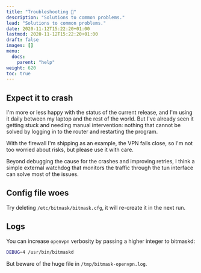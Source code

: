 ```yaml
---
title: "Troubleshooting 🔧"
description: "Solutions to common problems."
lead: "Solutions to common problems."
date: 2020-11-12T15:22:20+01:00
lastmod: 2020-11-12T15:22:20+01:00
draft: false
images: []
menu: 
  docs:
    parent: "help"
weight: 620
toc: true
---
```


## Expect it to crash

I'm more or less happy with the status of the current release, and I'm using it
daily between my laptop and the rest of the world. But I've already seen it
getting stuck and needing manual intervention: nothing that cannot be solved by
logging in to the router and restarting the program.

With the firewall I'm shipping as an example, the VPN fails close, so I'm not
too worried about risks, but please use it with care.

Beyond debugging the cause for the crashes and improving retries, I think
a simple external watchdog that monitors the traffic through the tun interface
can solve most of the issues.

## Config file woes

Try deleting `/etc/bitmask/bitmask.cfg`, it will re-create it in the next run.

## Logs

You can increase `openvpn` verbosity by passing a higher integer to bitmaskd:

```bash
DEBUG=4 /usr/bin/bitmaskd
```

But beware of the huge file in `/tmp/bitmask-openvpn.log`.

